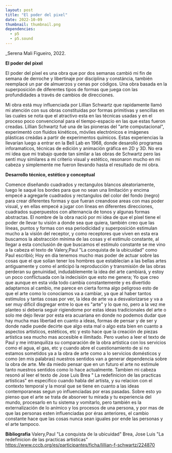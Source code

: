 ```yaml
---
layout: post
title: "El poder del pixel"
date: 2022-10-09
thumbnail: thumbnail.png
dependencies:
  - p5
  - p5.sound
---
```


<div id="div-sketch">
  <script type="text/javascript" src="sketch.js"></script>
</div>

_Serena Mali Figueiro, 2022.

**El poder del pixel**

El poder del píxel es una obra que por dos semanas cambió mi fin de semana de derroche y libertinaje por disciplina y constáncia, también reemplacé un par de almuerzos y cenas por códigos. 
Una obra basada en la superposición de diferentes tipos de formas que juega con las profundidades a través
de cambios de direcciones.


Mi obra está muy influenciada por Lillian Schwartz que rapidamente llamó
mi atención con sus obras constituidas por formas primitivas y sencillas en las cuales se nota que el atractivo esta en las técnicas usadas y en el proceso poco convencional para el tiempo-espacio en las que estas fueron creadas.
Lillian Schwartz fué una de las pioneras del "arte computacional", experimentó con fluidos kinéticos, móviles electrónicos e imágenes plásticas creádas a partir de experimentos químicos. Estas experiencias la llevarían luego a entrar en la Bell Lab en 1968, donde desarolló programas inforamaticos, técnicas de edición y animación gráfica en 2D y 3D.
No era mi idea que mi trabajo quede tan similar a las obras de Schwartz pero las sentí muy similares a mi criterio visual y estético, 
resonaron mucho en mi cabeza y simplemente me fueron llevando hasta el resultado de mi obra. 


**Desarrollo técnico, estético y conceptual**

Comence diseñando cuadrados y rectangulos blancos aleatoriamente, luego le saqué los bordes para que no sean una limitación y encima empecé a agregarle cuadrados y rectangulos del color del fondo (negro)  para crear diferentes formas y que fueran creandose areas con mas poder visual, y en ellas empecé a jugar con líneas en diferentes direcciones, cuadrados superpuestos con alternancia de tonos y algunas formas abstractas.
El nombre de la obra nació por mi idea de que el píxel tiene el poder de llevar tu visión a donde sea que quiera, también creo que las líneas, puntos y formas con esa periodicidad y superposición estimulan mucho a la visión del receptor, y como receptores que viven en esta era buscamos la abstracción mínima de las cosas y el estímulo constante, al llegar a esta conclusión de que buscamos el estímulo constante se me vino a la cabeza el texto de Valery,Paul "La conquista de la ubicuidad" como Paul escribió; 
Hoy en dia tenemos mucho mas poder de actuar sobre las cosas que el que solían tener los hombres que establecían a las bellas artes antiguamente y como el anticipó la reproducción y transmisión de las obras perderan su genuinidad, indudablemente la idea del arte cambiará, y estoy un poco conflictuada con la indecisión que esto me genera;
Yo que creo que aunque en esta vida todo cambia constantemente y es divertido adaptarnos al cambio, me parece en cierta forma algo peligroso esto de que el arte como lo conocíamos va a cambiar, ya que al haber tantos estímulos y tantas cosas por ver, la idea de arte va a desvalorizarse y va a ser muy dificil disgregar entre lo que es "arte" y lo que no, pero a la vez me planteo si deberia seguir rigiendome por estas ideas tradicionales del arte o solo me dejo llevar por esta era acuariana en donde no podemos dudar que  hay mucha mas libertad en cuanto a ideas, formas de pensar y de ser y donde nadie puede decirte que algo esta mal o algo esta bien en cuanto a aspectos artísticos, estéticos, etc y esto hace que la creación de piezas artística sea mucho mas accesible e ilimitado.
Pero vuelvo a leer el texto de Paul y me intranquiliza su comparación de la obra artística con los servicios como el agua, el gas, etc y cuando abre
el cuestionamiento de si no estamos sometidos ya a la obra de arte como a lo servicios domésticos y como (en mis palabras) nuestros sentidos van a generar dependencia sobre la obra de arte.
Me da miedo pensar que en un futuro el arte no estimule tanto nuestros sentidos como lo hace actualmente.
Tambien mi cabeza resonó al leer el texto de Jose Luis Brea " La redefinicion de las practicas artisticas" en especifico cuando habla del artísta, y su relacion con el contexto temporal y la moral que se tiene en cuanto a las ideas contemporaneas segun yo influenciadas por eras pasadas. Sobre esto yo pienso que el arte se trata de absorver tu mirada y tu experiencia del mundo, procesarlo en tu sistema y vomitarlo, pero también es la externalización de lo anímico y los procesos de una persona, 
y por mas de que las personas esten influenciadas por éras anteriores, el cambio constante hace que las cosas nunca sean iguales por ende las personas y el arte tampoco.

**Bibliografía**
Valery,Paul "La conquista de la ubicuidad"
Brea, Jose Luis "La redefinicion de las practicas artisticas"
https://www.cccb.org/es/participantes/ficha/lillian-f-schwartz/224870